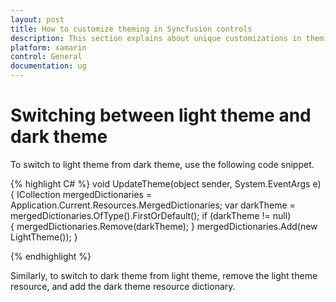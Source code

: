 ```yaml
---
layout: post
title: How to customize theming in Syncfusion controls
description: This section explains about unique customizations in theming in Syncfusion controls
platform: xamarin
control: General
documentation: ug
---
```


# Switching between light theme and dark theme

To switch to light theme from dark theme, use the following code snippet.

{% highlight C# %} 
void UpdateTheme(object sender, System.EventArgs e)
{
    ICollection<ResourceDictionary> mergedDictionaries = Application.Current.Resources.MergedDictionaries;
    var darkTheme = mergedDictionaries.OfType<DarkTheme>().FirstOrDefault();
    if (darkTheme != null)  
    {
        mergedDictionaries.Remove(darkTheme);
    }
    mergedDictionaries.Add(new LightTheme());
}

{% endhighlight %}

Similarly, to switch to dark theme from light theme, remove the light theme resource, and add the dark theme resource dictionary.